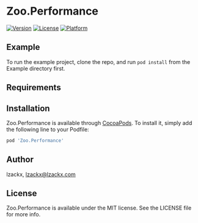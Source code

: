 # Zoo.Performance

[![Version](https://img.shields.io/cocoapods/v/Zoo.Performance.svg?style=flat)](https://cocoapods.org/pods/Zoo.Performance)
[![License](https://img.shields.io/cocoapods/l/Zoo.Performance.svg?style=flat)](https://cocoapods.org/pods/Zoo.Performance)
[![Platform](https://img.shields.io/cocoapods/p/Zoo.Performance.svg?style=flat)](https://cocoapods.org/pods/Zoo.Performance)

## Example

To run the example project, clone the repo, and run `pod install` from the Example directory first.

## Requirements

## Installation

Zoo.Performance is available through [CocoaPods](https://cocoapods.org). To install
it, simply add the following line to your Podfile:

```ruby
pod 'Zoo.Performance'
```

## Author

lzackx, lzackx@lzackx.com

## License

Zoo.Performance is available under the MIT license. See the LICENSE file for more info.
